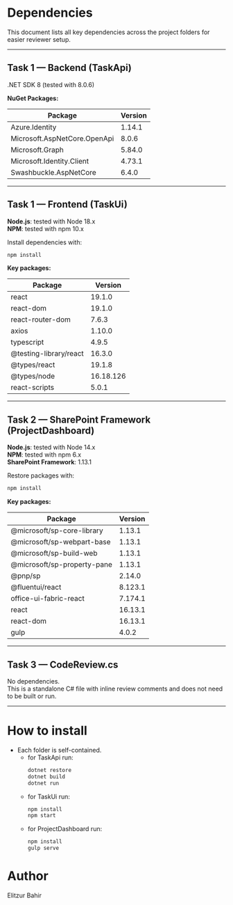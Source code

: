 
# Dependencies

This document lists all key dependencies across the project folders for easier reviewer setup.

---

## Task 1 — Backend (TaskApi)

.NET SDK 8 (tested with 8.0.6)

**NuGet Packages:**

| Package                      | Version |
| ---------------------------- | ------- |
| Azure.Identity               | 1.14.1  |
| Microsoft.AspNetCore.OpenApi | 8.0.6   |
| Microsoft.Graph              | 5.84.0  |
| Microsoft.Identity.Client    | 4.73.1  |
| Swashbuckle.AspNetCore       | 6.4.0   |

---

## Task 1 — Frontend (TaskUi)

**Node.js**: tested with Node 18.x  
**NPM**: tested with npm 10.x

Install dependencies with:

```bash
npm install
```

**Key packages:**

| Package                | Version   |
| ---------------------- | --------- |
| react                  | 19.1.0    |
| react-dom              | 19.1.0    |
| react-router-dom       | 7.6.3     |
| axios                  | 1.10.0    |
| typescript             | 4.9.5     |
| @testing-library/react | 16.3.0    |
| @types/react           | 19.1.8    |
| @types/node            | 16.18.126 |
| react-scripts          | 5.0.1     |

---

## Task 2 — SharePoint Framework (ProjectDashboard)

**Node.js**: tested with Node 14.x  
**NPM**: tested with npm 6.x  
**SharePoint Framework**: 1.13.1

Restore packages with:

```bash
npm install
```

**Key packages:**

| Package                     | Version |
| --------------------------- | ------- |
| @microsoft/sp-core-library  | 1.13.1  |
| @microsoft/sp-webpart-base  | 1.13.1  |
| @microsoft/sp-build-web     | 1.13.1  |
| @microsoft/sp-property-pane | 1.13.1  |
| @pnp/sp                     | 2.14.0  |
| @fluentui/react             | 8.123.1 |
| office-ui-fabric-react      | 7.174.1 |
| react                       | 16.13.1 |
| react-dom                   | 16.13.1 |
| gulp                        | 4.0.2   |

---

## Task 3 — CodeReview.cs

No dependencies.  
This is a standalone C# file with inline review comments and does not need to be built or run.

---

# How to install

- Each folder is self-contained.
  - for TaskApi run:
    ```bash
    dotnet restore
    dotnet build
    dotnet run
    ```
  - for TaskUi run:
    ```bash
    npm install
    npm start
    ```
  - for ProjectDashboard run:
    ```bash
    npm install
    gulp serve
    ```

# Author

Elitzur Bahir
